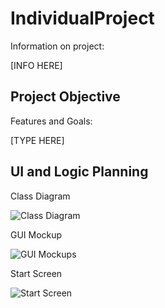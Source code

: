 # IndividualProject
Information on project:

[INFO HERE]

## Project Objective
Features and Goals:

[TYPE HERE]

## UI and Logic Planning
Class Diagram

![Class Diagram]()

GUI Mockup

![GUI Mockups]()

Start Screen

![Start Screen]()


